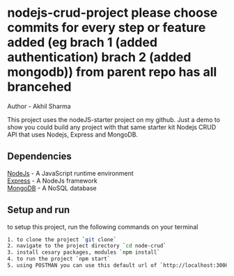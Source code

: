 # nodejs-crud-project please choose commits for every step or feature added (eg brach 1 (added authentication) brach 2 (added mongodb)) from parent repo has all brancehed

Author - Akhil Sharma

This project uses the nodeJS-starter project on my github.
Just a demo to show you could build any project with that same starter kit
Nodejs CRUD API that uses Nodejs, Express and MongoDB.

## Dependencies

[NodeJs](https://nodejs.org/en/) - A JavaScript runtime environment\
[Express](https://expressjs.com/) - A NodeJs framework\
[MongoDB](https://www.mongodb.com/) - A NoSQL database

## Setup and run

to setup this project, run the following commands on your terminal

```bash
1. to clone the project `git clone`
2. navigate to the project directory `cd node-crud`
3. install cesary packages, modules `npm install`
4. to run the project `npm start`
5. using POSTMAN you can use this default url of `http://localhost:3000`
```
